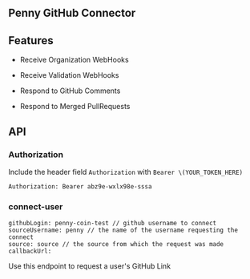 ## Penny GitHub Connector

## Features

- Receive Organization WebHooks
- Receive Validation WebHooks

- Respond to GitHub Comments
- Respond to Merged PullRequests

## API

### Authorization

Include the header field `Authorization` with `Bearer \(YOUR_TOKEN_HERE)`

```
Authorization: Bearer abz9e-wxlx98e-sssa
```

### connect-user

```
githubLogin: penny-coin-test // github username to connect
sourceUsername: penny // the name of the username requesting the connect
source: source // the source from which the request was made
callbackUrl: 
```

Use this endpoint to request a user's GitHub Link

